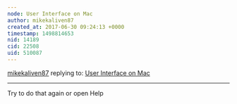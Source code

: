 ```yaml
---
node: User Interface on Mac
author: mikekaliven87
created_at: 2017-06-30 09:24:13 +0000
timestamp: 1498814653
nid: 14189
cid: 22508
uid: 510087
---
```




[mikekaliven87](../profile/mikekaliven87) replying to: [User Interface on Mac](../notes/mlapey/05-14-2017/user-interface-on-mac)

----
Try to do that again or open Help